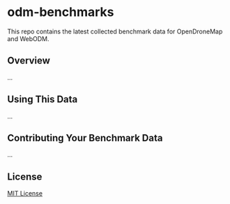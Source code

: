 # odm-benchmarks
This repo contains the latest collected benchmark data for OpenDroneMap and WebODM.  

## Overview
...

## Using This Data
...

## Contributing Your Benchmark Data
...

## License

[MIT License](LICENSE)